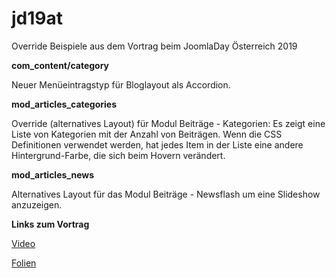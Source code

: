 # jd19at
Override Beispiele aus dem Vortrag beim JoomlaDay Österreich 2019

**com_content/category**

Neuer Menüeintragstyp für Bloglayout als Accordion.

**mod_articles_categories**

Override (alternatives Layout) für Modul Beiträge - Kategorien: Es zeigt eine Liste von Kategorien mit der Anzahl von Beiträgen. Wenn die CSS Definitionen verwendet werden, hat jedes Item in der Liste eine andere Hintergrund-Farbe, die sich beim Hovern verändert.

**mod_articles_news**

Alternatives Layout für das Modul Beiträge - Newsflash um eine Slideshow anzuzeigen.

**Links zum Vortrag**

[Video](https://youtu.be/Y9SFrD4hJmo)

[Folien](https://www.dr-menzel-it.de/images/Overrides_soweit_das_Auge_reicht.pdf)
